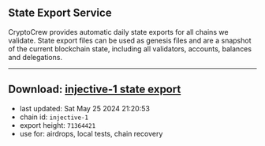 ## State Export Service
CryptoCrew provides automatic daily state exports for all chains we validate. State export files can be used as genesis files and are a snapshot of the current blockchain state, including all validators, accounts, balances and delegations.

---
**Download: [injective-1 state export](https://dl-eu2.ccvalidators.com/SERVICE/injective/injective-1_export_71364421.json)**
---

- last updated: Sat May 25 2024 21:20:53
- chain id: `injective-1`
- export height: `71364421`
- use for: airdrops, local tests, chain recovery
